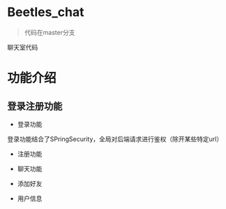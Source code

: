 # Beetles_chat
> 代码在master分支

聊天室代码

# 功能介绍

## 登录注册功能

- 登录功能

登录功能结合了SPringSecurity，全局对后端请求进行鉴权（除开某些特定url）

- 注册功能



- 聊天功能



- 添加好友



- 用户信息
